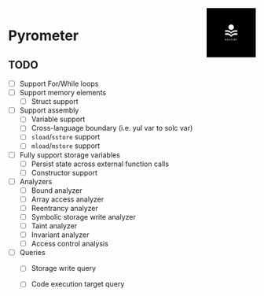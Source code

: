 <img align="right" width="100" height="100" src="NascentLogo.png">

# Pyrometer




## TODO

- [ ] Support For/While loops
- [ ] Support memory elements
    - [ ] Struct support
- [ ] Support assembly
    - [ ] Variable support
    - [ ] Cross-language boundary (i.e. yul var to solc var)
    - [ ] `sload`/`sstore` support
    - [ ] `mload`/`mstore` support
- [ ] Fully support storage variables
    - [ ] Persist state across external function calls
    - [ ] Constructor support
- [ ] Analyzers
    - [ ] Bound analyzer
    - [ ] Array access analyzer
    - [ ] Reentrancy analyzer
    - [ ] Symbolic storage write analyzer
    - [ ] Taint analyzer
    - [ ] Invariant analyzer
    - [ ] Access control analysis
- [ ] Queries
    - [ ] Storage write query
    - [ ] Code execution target query

